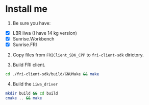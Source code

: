 # Install me

1. Be sure you have:
    
- [x] LBR iiwa (I have 14 kg version)
- [x] Sunrise.Workbench
- [x] Sunrise.FRI

2. Copy files from `FRIClient_SDK_CPP` to `fri-client-sdk` dirictory.

3. Build FRI client.
   
```bash
cd ./fri-client-sdk/build/GNUMake && make
```

4. Build the `iiwa_driver`

```bash
mkdir build && cd build
cmake .. && make
```